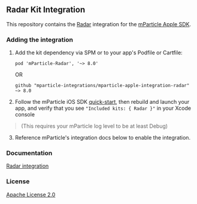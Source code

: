 ## Radar Kit Integration

This repository contains the [Radar](https://www.radar.io) integration for the [mParticle Apple SDK](https://github.com/mParticle/mparticle-apple-sdk).

### Adding the integration

1. Add the kit dependency via SPM or to your app's Podfile or Cartfile:

    ```
    pod 'mParticle-Radar', '~> 8.0'
    ```

    OR

    ```
    github "mparticle-integrations/mparticle-apple-integration-radar" ~> 8.0
    ```

2. Follow the mParticle iOS SDK [quick-start](https://github.com/mParticle/mparticle-apple-sdk), then rebuild and launch your app, and verify that you see `"Included kits: { Radar }"` in your Xcode console 

> (This requires your mParticle log level to be at least Debug)

3. Reference mParticle's integration docs below to enable the integration.

### Documentation

[Radar integration](https://docs.mparticle.com/integrations/radar/event/)

### License

[Apache License 2.0](http://www.apache.org/licenses/LICENSE-2.0)
